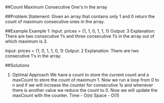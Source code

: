 ##Count Maximum Consecutive One's in the array

##Problem Statement: Given an array that contains only 1 and 0 return the count of maximum consecutive ones in the array.

##Example
Example 1:
Input: prices = {1, 1, 0, 1, 1, 1}
Output: 3
Explanation: There are two consecutive 1’s and three consecutive 1’s in the array out of which maximum is 3.

Input: prices = {1, 0, 1, 1, 0, 1}
Output: 2
Explanation: There are two consecutive 1's in the array.

##Solutions

1. Optimal Approach
   We have a count to store the current count and a maxCount to store the count of maximum 1. Now we run a loop from 0 to n and if we will increase the counter for consecutive 1s and whenever there is another value we reduce the count to 0. Now we will update the maxCount with the counter.
   Time - O(n)
   Space - O(1)

